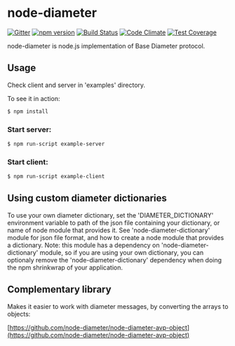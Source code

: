 # node-diameter

[![Gitter](https://img.shields.io/badge/gitter-join%20chat-1dce73.svg)](https://gitter.im/node-diameter/node-diameter?utm_source=badge&utm_medium=badge&utm_campaign=pr-badge)
[![npm version](https://badge.fury.io/js/diameter.svg)](http://badge.fury.io/js/diameter)
[![Build Status](https://travis-ci.org/node-diameter/node-diameter.svg?branch=master)](https://travis-ci.org/node-diameter/node-diameter)
[![Code Climate](https://codeclimate.com/github/node-diameter/node-diameter/badges/gpa.svg)](https://codeclimate.com/github/node-diameter/node-diameter)
[![Test Coverage](https://codeclimate.com/github/node-diameter/node-diameter/badges/coverage.svg)](https://codeclimate.com/github/node-diameter/node-diameter/coverage)

node-diameter is node.js implementation of Base Diameter protocol. 


## Usage

Check client and server in 'examples' directory. 

To see it in action:

````bash
$ npm install
````

### Start server:
````bash
$ npm run-script example-server
````

### Start client:
````bash
$ npm run-script example-client
````

## Using custom diameter dictionaries

To use your own diameter dictionary, set the 'DIAMETER_DICTIONARY' environment variable to path of the json file containing your dictionary, or name of node module that provides it. See 'node-diameter-dictionary' module for json file format, and how to create a node module that provides a dictionary. 
Note: this module has a dependency on 'node-diameter-dictionary' module, so if you are using your own dictionary, you can optionaly remove the 'node-diameter-dictionary' dependency when doing the npm shrinkwrap of your application. 

## Complementary library

Makes it easier to work with diameter messages, by converting the arrays to objects:

[https://github.com/node-diameter/node-diameter-avp-object](https://github.com/node-diameter/node-diameter-avp-object)
